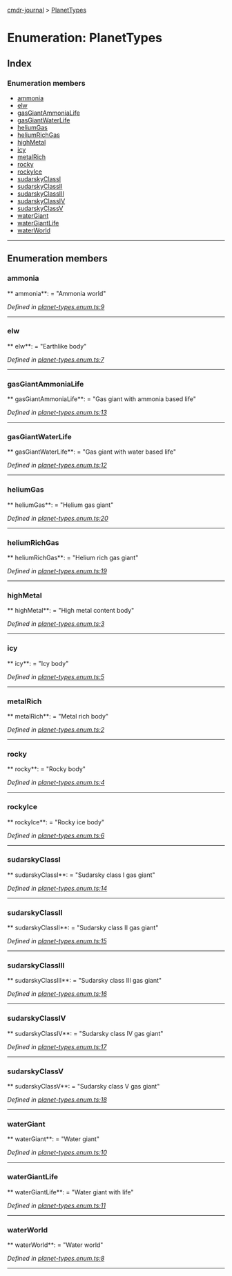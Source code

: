 [cmdr-journal](../README.md) > [PlanetTypes](../enums/planettypes.md)



# Enumeration: PlanetTypes

## Index

### Enumeration members

* [ammonia](planettypes.md#ammonia)
* [elw](planettypes.md#elw)
* [gasGiantAmmoniaLife](planettypes.md#gasgiantammonialife)
* [gasGiantWaterLife](planettypes.md#gasgiantwaterlife)
* [heliumGas](planettypes.md#heliumgas)
* [heliumRichGas](planettypes.md#heliumrichgas)
* [highMetal](planettypes.md#highmetal)
* [icy](planettypes.md#icy)
* [metalRich](planettypes.md#metalrich)
* [rocky](planettypes.md#rocky)
* [rockyIce](planettypes.md#rockyice)
* [sudarskyClassI](planettypes.md#sudarskyclassi)
* [sudarskyClassII](planettypes.md#sudarskyclassii)
* [sudarskyClassIII](planettypes.md#sudarskyclassiii)
* [sudarskyClassIV](planettypes.md#sudarskyclassiv)
* [sudarskyClassV](planettypes.md#sudarskyclassv)
* [waterGiant](planettypes.md#watergiant)
* [waterGiantLife](planettypes.md#watergiantlife)
* [waterWorld](planettypes.md#waterworld)



---
## Enumeration members
<a id="ammonia"></a>

###  ammonia

** ammonia**:    = "Ammonia world"

*Defined in [planet-types.enum.ts:9](https://github.com/chrisbruford/cmdr-journal/blob/0588b1f/src/planet-types.enum.ts#L9)*





___

<a id="elw"></a>

###  elw

** elw**:    = "Earthlike body"

*Defined in [planet-types.enum.ts:7](https://github.com/chrisbruford/cmdr-journal/blob/0588b1f/src/planet-types.enum.ts#L7)*





___

<a id="gasgiantammonialife"></a>

###  gasGiantAmmoniaLife

** gasGiantAmmoniaLife**:    = "Gas giant with ammonia based life"

*Defined in [planet-types.enum.ts:13](https://github.com/chrisbruford/cmdr-journal/blob/0588b1f/src/planet-types.enum.ts#L13)*





___

<a id="gasgiantwaterlife"></a>

###  gasGiantWaterLife

** gasGiantWaterLife**:    = "Gas giant with water based life"

*Defined in [planet-types.enum.ts:12](https://github.com/chrisbruford/cmdr-journal/blob/0588b1f/src/planet-types.enum.ts#L12)*





___

<a id="heliumgas"></a>

###  heliumGas

** heliumGas**:    = "Helium gas giant"

*Defined in [planet-types.enum.ts:20](https://github.com/chrisbruford/cmdr-journal/blob/0588b1f/src/planet-types.enum.ts#L20)*





___

<a id="heliumrichgas"></a>

###  heliumRichGas

** heliumRichGas**:    = "Helium rich gas giant"

*Defined in [planet-types.enum.ts:19](https://github.com/chrisbruford/cmdr-journal/blob/0588b1f/src/planet-types.enum.ts#L19)*





___

<a id="highmetal"></a>

###  highMetal

** highMetal**:    = "High metal content body"

*Defined in [planet-types.enum.ts:3](https://github.com/chrisbruford/cmdr-journal/blob/0588b1f/src/planet-types.enum.ts#L3)*





___

<a id="icy"></a>

###  icy

** icy**:    = "Icy body"

*Defined in [planet-types.enum.ts:5](https://github.com/chrisbruford/cmdr-journal/blob/0588b1f/src/planet-types.enum.ts#L5)*





___

<a id="metalrich"></a>

###  metalRich

** metalRich**:    = "Metal rich body"

*Defined in [planet-types.enum.ts:2](https://github.com/chrisbruford/cmdr-journal/blob/0588b1f/src/planet-types.enum.ts#L2)*





___

<a id="rocky"></a>

###  rocky

** rocky**:    = "Rocky body"

*Defined in [planet-types.enum.ts:4](https://github.com/chrisbruford/cmdr-journal/blob/0588b1f/src/planet-types.enum.ts#L4)*





___

<a id="rockyice"></a>

###  rockyIce

** rockyIce**:    = "Rocky ice body"

*Defined in [planet-types.enum.ts:6](https://github.com/chrisbruford/cmdr-journal/blob/0588b1f/src/planet-types.enum.ts#L6)*





___

<a id="sudarskyclassi"></a>

###  sudarskyClassI

** sudarskyClassI**:    = "Sudarsky class I gas giant"

*Defined in [planet-types.enum.ts:14](https://github.com/chrisbruford/cmdr-journal/blob/0588b1f/src/planet-types.enum.ts#L14)*





___

<a id="sudarskyclassii"></a>

###  sudarskyClassII

** sudarskyClassII**:    = "Sudarsky class II gas giant"

*Defined in [planet-types.enum.ts:15](https://github.com/chrisbruford/cmdr-journal/blob/0588b1f/src/planet-types.enum.ts#L15)*





___

<a id="sudarskyclassiii"></a>

###  sudarskyClassIII

** sudarskyClassIII**:    = "Sudarsky class III gas giant"

*Defined in [planet-types.enum.ts:16](https://github.com/chrisbruford/cmdr-journal/blob/0588b1f/src/planet-types.enum.ts#L16)*





___

<a id="sudarskyclassiv"></a>

###  sudarskyClassIV

** sudarskyClassIV**:    = "Sudarsky class IV gas giant"

*Defined in [planet-types.enum.ts:17](https://github.com/chrisbruford/cmdr-journal/blob/0588b1f/src/planet-types.enum.ts#L17)*





___

<a id="sudarskyclassv"></a>

###  sudarskyClassV

** sudarskyClassV**:    = "Sudarsky class V gas giant"

*Defined in [planet-types.enum.ts:18](https://github.com/chrisbruford/cmdr-journal/blob/0588b1f/src/planet-types.enum.ts#L18)*





___

<a id="watergiant"></a>

###  waterGiant

** waterGiant**:    = "Water giant"

*Defined in [planet-types.enum.ts:10](https://github.com/chrisbruford/cmdr-journal/blob/0588b1f/src/planet-types.enum.ts#L10)*





___

<a id="watergiantlife"></a>

###  waterGiantLife

** waterGiantLife**:    = "Water giant with life"

*Defined in [planet-types.enum.ts:11](https://github.com/chrisbruford/cmdr-journal/blob/0588b1f/src/planet-types.enum.ts#L11)*





___

<a id="waterworld"></a>

###  waterWorld

** waterWorld**:    = "Water world"

*Defined in [planet-types.enum.ts:8](https://github.com/chrisbruford/cmdr-journal/blob/0588b1f/src/planet-types.enum.ts#L8)*





___


